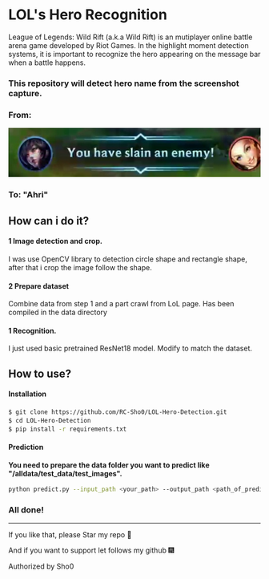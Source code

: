 # LOL's Hero Recognition

League of Legends: Wild Rift (a.k.a Wild Rift) is an mutiplayer online battle arena game developed by Riot Games. In the highlight moment detection systems, it is important to recognize the hero appearing on the message bar when a battle happens.

### This repository will detect hero name from the screenshot capture.

### From:
<img width="525" alt="interface" src="Eklipse/test_data/test_images/Ahri_278220660753197_round6_Ahri_06-02-2021.mp4_10_2.jpg">

### To: "Ahri"

## How can i do it?

#### 1 Image detection and crop.
I was use OpenCV library to detection circle shape and rectangle shape, after that i crop the image follow the shape.
#### 2 Prepare dataset
Combine data from step 1 and a part crawl from LoL page. Has been compiled in the data directory
#### 1 Recognition.
I just used basic pretrained ResNet18 model. Modify to match the dataset.

## How to use?
#### Installation
```bash
$ git clone https://github.com/RC-Sho0/LOL-Hero-Detection.git
$ cd LOL-Hero-Detection
$ pip install -r requirements.txt
```

#### Prediction
**You need to prepare the data folder you want to predict like "/alldata/test_data/test_images".**

```bash
python predict.py --input_path <your_path> --output_path <path_of_predict>
```


### All done!

----------
If you like that, please Star my repo 🌟

And if you want to support let follows my github 🎆

Authorized by Sho0

